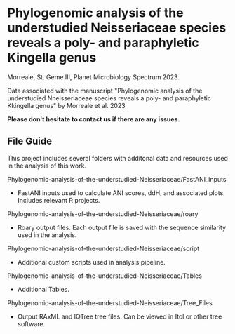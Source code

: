 # Phylogenomic analysis of the understudied Neisseriaceae species reveals a poly- and paraphyletic Kingella genus
Morreale, St. Geme III, Planet
Microbiology Spectrum 2023.


Data associated with the manuscript "Phylogenomic analysis of the understudied Nneisseriaceae species reveals a poly- and paraphyletic Kkingella genus" by Morreale et al. 2023

**Please don't hesitate to contact us if there are any issues.**

## File Guide
This project includes several folders with additonal data and resources used in the analysis of this work. 


Phylogenomic-analysis-of-the-understudied-Neisseriaceae/FastANI_inputs
+ FastANI inputs used to calculate ANI scores, ddH, and associated plots. Includes relevant R projects.
  
Phylogenomic-analysis-of-the-understudied-Neisseriaceae/roary
+ Roary output files. Each output file is saved with the sequence similarity used in the analysis.

Phylogenomic-analysis-of-the-understudied-Neisseriaceae/script
+ Additional custom scripts used in analysis pipeline.

Phylogenomic-analysis-of-the-understudied-Neisseriaceae/Tables
+ Additional Tables.

Phylogenomic-analysis-of-the-understudied-Neisseriaceae/Tree_Files
+ Output RAxML and IQTree tree files. Can be viewed in Itol or other tree software.
  
